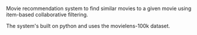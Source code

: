 Movie recommendation system to find similar movies to a given movie using item-based collaborative filtering.

The system's built on python and uses the movielens-100k dataset.
